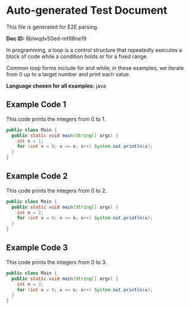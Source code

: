 # Auto-generated Test Document

This file is generated for E2E parsing.

**Doc ID:** 6blwqdv50ed-mf88ne19

In programming, a loop is a control structure that repeatedly executes a block of code while a condition holds or for a fixed range.

Common loop forms include for and while; in these examples, we iterate from 0 up to a target number and print each value.

**Language chosen for all examples:** java

## Example Code 1

This code prints the integers from 0 to 1.

```java
public class Main {
  public static void main(String[] args) {
    int n = 1;
    for (int x = 0; x <= n; x++) System.out.println(x);
  }
}
```

## Example Code 2

This code prints the integers from 0 to 2.

```java
public class Main {
  public static void main(String[] args) {
    int n = 2;
    for (int x = 0; x <= n; x++) System.out.println(x);
  }
}
```

## Example Code 3

This code prints the integers from 0 to 3.

```java
public class Main {
  public static void main(String[] args) {
    int n = 3;
    for (int x = 0; x <= n; x++) System.out.println(x);
  }
}
```

